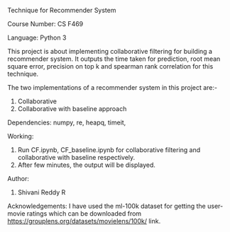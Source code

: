 Technique for Recommender System

Course Number: CS F469

Language: Python 3

This project is about implementing collaborative filtering for building a recommender system. 
It outputs the time taken for prediction, root mean square error, precision on top k and spearman rank 
correlation for this technique. 

The two implementations of a recommender system in this project are:-
1) Collaborative
2) Collaborative with baseline approach

Dependencies: numpy, re, heapq, timeit, 

Working:
1. Run CF.ipynb, CF_baseline.ipynb for collaborative filtering and 
 collaborative with baseline respectively.
2. After few minutes, the output will be displayed.

Author:
1. Shivani Reddy R

Acknowledgements:
I have used the ml-100k dataset for getting the user-movie ratings which can be downloaded from https://grouplens.org/datasets/movielens/100k/ link.


